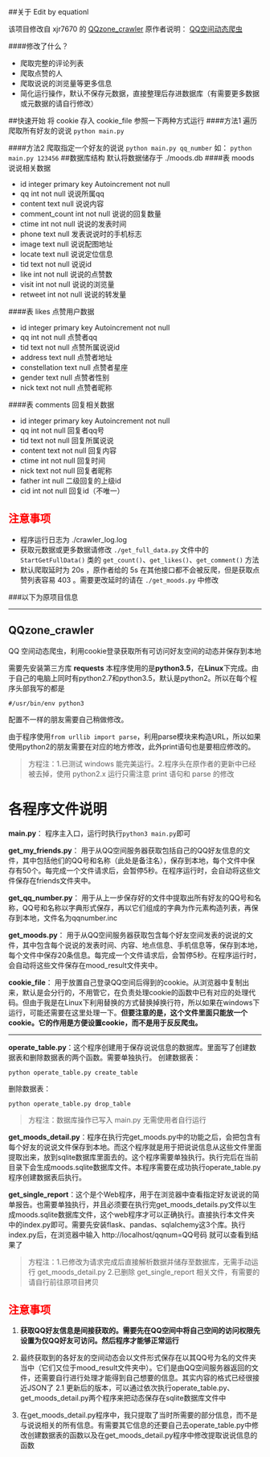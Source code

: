 ##关于
Edit by equationl

该项目修改自 xjr7670 的 [QQzone_crawler](https://github.com/xjr7670/QQzone_crawler)
原作者说明： [QQ空间动态爬虫](https://zhuanlan.zhihu.com/p/24656161)

####修改了什么？
* 爬取完整的评论列表
* 爬取点赞的人
* 爬取说说的浏览量等更多信息
* 简化运行操作，默认不保存元数据，直接整理后存进数据库（有需要更多数据或元数据的请自行修改）

##快速开始
将 cookie 存入 cookie_file 参照一下两种方式运行
####方法1 遍历爬取所有好友的说说
``
python main.py
``

####方法2 爬取指定一个好友的说说
``
python main.py qq_number
``
如：
``
python main.py 123456
``
##数据库结构
默认将数据储存于 ./moods.db
####表 moods 说说相关数据
* id integer primary key Autoincrement not null
* qq int not null   说说所属qq
* content text null 说说内容
* comment_count int not null    说说的回复数量
* ctime int not null    说说的发表时间
* phone text null   发表说说时的手机标志
* image text null   说说配图地址
* locate text null  说说定位信息
* tid text not null 说说id
* like int not null 说说的点赞数
* visit int not null    说说的浏览量
* retweet int not null  说说的转发量

####表 likes 点赞用户数据
* id integer primary key Autoincrement not null
* qq int not null   点赞者qq
* tid text not null 点赞所属说说id
* address text null 点赞者地址
* constellation text null   点赞者星座
* gender text null  点赞者性别
* nick text not null    点赞者昵称

####表 comments 回复相关数据
* id integer primary key Autoincrement not null
* qq int not null   回复者qq号
* tid text not null 回复所属说说
* content text not null 回复内容
* ctime int not null    回复时间
* nick text not null    回复者昵称
* father int null  二级回复的上级id
* cid int not null  回复id（不唯一）

## <font color="red">注意事项</font>
* 程序运行日志为 ./crawler_log.log
* 获取元数据或更多数据请修改 `./get_full_data.py` 文件中的 `StartGetFullData()` 类的 `get_count()`、`get_likes()`、`get_comment()` 方法
* 默认爬取延时为 20s ，原作者给的 5s 在其他接口都不会被反爬，但是获取点赞列表容易 403 。需要更改延时的请在 `./get_moods.py` 中修改

###以下为原项目信息
***

## QQzone_crawler
QQ 空间动态爬虫，利用cookie登录获取所有可访问好友空间的动态并保存到本地

需要先安装第三方库 **requests**
本程序使用的是**python3.5**，在**Linux**下完成。由于自己的电脑上同时有python2.7和python3.5，默认是python2。所以在每个程序头部我写的都是

```
#/usr/bin/env python3
```

配置不一样的朋友需要自己稍做修改。

由于程序使用`from urllib import parse`，利用parse模块来构造URL，所以如果使用python2的朋友需要在对应的地方修改，此外print语句也是要相应修改的。

> 方程注：1.已测试 windows 能完美运行。2.程序头在原作者的更新中已经被去掉，使用 python2.x 运行只需注意 print 语句和 parse 的修改


# 各程序文件说明

**main.py**： 程序主入口，运行时执行`python3 main.py`即可

**get_my_friends.py**： 用于从QQ空间服务器获取包括自己的QQ好友信息的文件，其中包括他们的QQ号和名称（此处是备注名），保存到本地，每个文件中保存有50个。每完成一个文件请求后，会暂停5秒。在程序运行时，会自动将这些文件保存在friends文件夹中。

**get_qq_number.py**： 用于从上一步保存好的文件中提取出所有好友的QQ号和名称，QQ号和名称以字典形式保存，再以它们组成的字典为作元素构造列表，再保存到本地，文件名为qqnumber.inc

**get_moods.py**： 用于从QQ空间服务器获取包含每个好友空间发表的说说的文件，其中包含每个说说的发表时间、内容、地点信息、手机信息等，保存到本地，每个文件中保存20条信息。每完成一个文件请求后，会暂停5秒。在程序运行时，会自动将这些文件保存在mood_result文件夹中。

**cookie_file**： 用于放置自己登录QQ空间后得到的cookie。从浏览器中复制出来，默认是会分行的，不用管它，在负责处理cookie的函数中已有对应的处理代码。但由于我是在Linux下利用替换的方式替换掉换行符，所以如果在windows下运行，可能还需要在这里处理一下。**但要注意的是，这个文件里面只能放一个cookie。它的作用是方便设置cookie，而不是用于反反爬虫。**

---

**operate_table.py**：这个程序创建用于保存说说信息的数据库。里面写了创建数据表和删除数据表的两个函数。需要单独执行。
创建数据表：

```
python operate_table.py create_table
```

删除数据表：

```
python operate_table.py drop_table
```

> 方程注：数据库操作已写入 main.py 无需使用者自行运行

**get_moods_detail.py**：程序在执行完get_moods.py中的功能之后，会把包含有每个好友的说说文件保存到本地。而这个程序就是用于把说说信息从这些文件里面提取出来，放到sqlite数据库里面去的。这个程序需要单独执行。执行完后在当前目录下会生成moods.sqlite数据库文件。本程序需要在成功执行operate_table.py程序创建数据表后执行。

**get_single_report**：这个是个Web程序，用于在浏览器中查看指定好友说说的简单报告。也需要单独执行，并且必须要在执行完get_moods_details.py文件以生成moods.sqlite数据库文件，这个web程序才可以正确执行。直接执行本文件夹中的index.py即可。需要先安装flask、pandas、sqlalchemy这3个库。执行index.py后，在浏览器中输入 http://localhost/qqnum=QQ号码 就可以查看到结果了

> 方程注：1.已修改为请求完成后直接解析数据并储存至数据库，无需手动运行 get_moods_detail.py 2.已删除 get_single_report 相关文件，有需要的请自行前往原项目拷贝

## <font color="red">注意事项</font>

1. **获取QQ好友信息是间接获取的。需要先在QQ空间中将自己空间的访问权限先设置为仅QQ好友可访问。然后程序才能够正常运行**

2. 最终获取到的各好友的空间动态会以文件形式保存在以其QQ号为名的文件夹当中（它们又位于mood\_result文件夹中）。它们是由QQ空间服务器返回的文件，还需要自行进行处理才能得到自己想要的信息。其实内容的格式已经很接近JSON了
2.1 更新后的版本，可以通过依次执行operate_table.py、get_moods_detail.py两个程序来把动态保存在sqlite数据库文件中

3. 在get_moods_detail.py程序中，我只提取了当时所需要的部分信息，而不是与说说相关的所有信息。有需要其它信息的还要自己去operate_table.py中修改创建数据表的函数以及在get_moods_detail.py程序中修改提取说说信息的函数